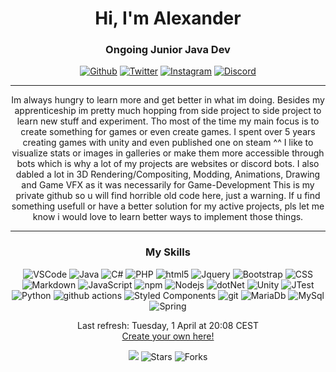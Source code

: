 <h1 align="center">Hi, I'm Alexander</h1>
<h3 align="center">Ongoing Junior Java Dev</h3>
<p align="center">
<a href="https://github.com/Shinokage107" target="_blank"><img alt="Github" src="https://img.shields.io/badge/GitHub-%2312100E.svg?&style=for-the-badge&logo=Github&logoColor=white" /></a> 
<a href="https://twitter.com/Shinokage107" target="_blank"><img alt="Twitter" src="https://img.shields.io/badge/twitter-%231DA1F2.svg?&style=for-the-badge&logo=twitter&logoColor=white" /></a>
<a href="https://www.instagram.com/shinokagedev/" target="_blank"><img alt="Instagram" src="https://img.shields.io/badge/Instagram-%23E4405F.svg?style=for-the-badge&logo=Instagram&logoColor=white" /></a>
<a href="https://discordapp.com/users/225274418857771008" target="_blank"><img alt="Discord" src="https://img.shields.io/badge/Discord-%235865F2.svg?style=for-the-badge&logo=discord&logoColor=white" /></a>
</p>
<hr>
<p align="center">Im always hungry to learn more and get better in what im doing.
Besides my apprenticeship im pretty much hopping from side project to side project to learn new stuff and experiment.
Tho most of the time my main focus is to create something for games or even create games. I spent over 5 years creating games with unity and even published one on steam ^^
I like to visualize stats or images in galleries or make them more accessible through bots which is why a lot of my projects are websites or discord bots.
I also dabled a lot in 3D Rendering/Compositing, Modding, Animations, Drawing and Game VFX as it was necessarily for Game-Development
This is my private github so u will find horrible old code here, just a warning. If u find something usefull or have a better solution for my active projects, pls let me know i would love to learn better ways to implement those things.
</p>
<hr>
<h3 align="center"> My Skills </h3>
<p align="center">
    <img alt="VSCode" src="https://img.shields.io/badge/Visual_Studio_Code-0078D4?style=flat-square&logo=visual%20studio%20code&logoColor=white" />
    <img alt="Java" src="https://img.shields.io/badge/Java-ED8B00?style=flat-square&logo=java&logoColor=white" />
    <img alt="C#" src="https://img.shields.io/badge/C%23-239120?style=flat-square&logo=c-sharp&logoColor=white" />
    <img alt="PHP" src="https://img.shields.io/badge/PHP-777BB4?style=flat-square&logo=php&logoColor=whit" />
    <img alt="html5" src="https://img.shields.io/badge/-HTML5-E34F26?style=flat-square&logo=html5&logoColor=white" />
    <img alt="Jquery" src="https://img.shields.io/badge/jQuery-0769AD?style=flat-square&logo=jquery&logoColor=white" />
    <img alt="Bootstrap" src="https://img.shields.io/badge/Bootstrap-563D7C?style=flat-square&logo=bootstrap&logoColor=white" />
    <img alt="CSS" src="https://img.shields.io/badge/CSS3-1572B6?style=flat-square&logo=css3&logoColor=white" />
    <img alt="Markdown" src="https://img.shields.io/badge/Markdown-000000?style=flat-square&logo=markdown&logoColor=white" />
    <img alt="JavaScript" src="https://img.shields.io/badge/JavaScript-323330?style=flat-square&logo=javascript&logoColor=F7DF1E" />
    <img alt="npm" src="https://img.shields.io/badge/-NPM-CB3837?style=flat-square&logo=npm&logoColor=white" />
    <img alt="Nodejs" src="https://img.shields.io/badge/-Nodejs-43853d?style=flat-square&logo=Node.js&logoColor=white" />
    <img alt="dotNet" src="https://img.shields.io/badge/.NET-5C2D91?style=flat-square&logo=.net&logoColor=white" />
    <img alt="Unity" src="https://img.shields.io/badge/Unity-100000?style=flat-square&logo=unity&logoColor=white" />
    <img alt="JTest" src="https://img.shields.io/badge/Jest-323330?style=flat-square&logo=Jest&logoColor=white" />
    <img alt="Python" src="https://img.shields.io/badge/Python-3776AB?style=flat-square&logo=python&logoColor=white" />
    <img alt="github actions" src="https://img.shields.io/badge/-Github_Actions-2088FF?style=flat-square&logo=github-actions&logoColor=white" />
    <img alt="Styled Components" src="https://img.shields.io/badge/-Styled_Components-db7092?style=flat-square&logo=styled-components&logoColor=white" />
    <img alt="git" src="https://img.shields.io/badge/-Git-F05032?style=flat-square&logo=git&logoColor=white" /> 
    <img alt="MariaDb" src="https://img.shields.io/badge/MariaDB-003545?style=flat-square&logo=mariadb&logoColor=white"/>
    <img alt="MySql" src="https://img.shields.io/badge/MySQL-005C84?style=flat-square&logo=mysql&logoColor=white" />
    <img alt="Spring" src="https://img.shields.io/badge/spring-%236DB33F.svg?style=flat-square&logo=spring&logoColor=white" />
</p>

<p align="center">Last refresh: Tuesday, 1 April at 20:08 CEST<br /><a href="https://medium.com/@th.guibert/how-to-create-a-self-updating-readme-md-for-your-github-profile-f8b05744ca91">Create your own here!</a></p>
<p align="center"><img src="https://github.com/Shinokage107/shinokage107/workflows/README%20build/badge.svg" /> <img alt="Stars" src="https://img.shields.io/github/stars/Shinokage107/shinokage107?style=flat-square&labelColor=343b41"/> <img alt="Forks" src="https://img.shields.io/github/forks/Shinokage107/shinokage107?style=flat-square&labelColor=343b41"/></p>